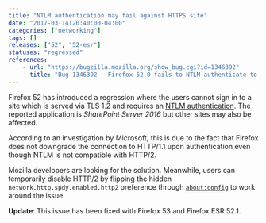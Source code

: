 ```yaml
---
title: "NTLM authentication may fail against HTTPS site"
date: "2017-03-14T20:40:00-04:00"
categories: ["networking"]
tags: []
releases: ["52", "52-esr"]
statuses: "regressed"
references:
    - url: "https://bugzilla.mozilla.org/show_bug.cgi?id=1346392"
      title: "Bug 1346392 - Firefox 52.0 fails to NTLM authenticate to SharePoint Server 2016 sites over TLS 1.2"
---
```

Firefox 52 has introduced a regression where the users cannot sign in to a site which is served via TLS 1.2 and requires an [NTLM authentication](https://en.wikipedia.org/wiki/NT_LAN_Manager). The reported application is *SharePoint Server 2016* but other sites may also be affected.

According to an investigation by Microsoft, this is due to the fact that Firefox does not downgrade the connection to HTTP/1.1 upon authentication even though NTLM is not compatible with HTTP/2.

Mozilla developers are looking for the solution. Meanwhile, users can temporarily disable HTTP/2 by flipping the hidden `network.http.spdy.enabled.http2` preference through [`about:config`](https://support.mozilla.org/kb/about-config-editor-firefox) to work around the issue.

**Update**: This issue has been fixed with Firefox 53 and Firefox ESR 52.1.

